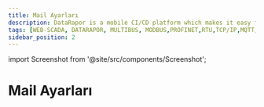```yaml
---
title: Mail Ayarları 
description: DataRapor is a mobile CI/CD platform which makes it easy for you to manage the lifecycle of your mobile applications.
tags: [WEB-SCADA, DATARAPOR, MULTIBUS, MODBUS,PROFINET,RTU,TCP/IP,MQTT,BACNET,SCADA,VERI TOPLAMA]
sidebar_position: 2
---
```


import Screenshot from '@site/src/components/Screenshot';

# Mail Ayarları 




 


<Screenshot url='/img/device10.png' />









 